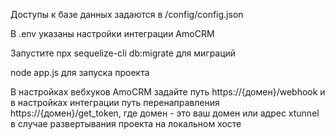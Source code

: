 Доступы к базе данных задаются в /config/config.json

В .env указаны настройки интеграции AmoCRM

Запустите npx sequelize-cli db:migrate для миграций

node app.js для запуска проекта

В настройках вебхуков AmoCRM задайте путь https://{домен}/webhook и в настройках интеграции путь перенаправления https://{домен}/get_token, где домен - это ваш домен или адрес xtunnel в случае развертывания проекта на локальном хосте
